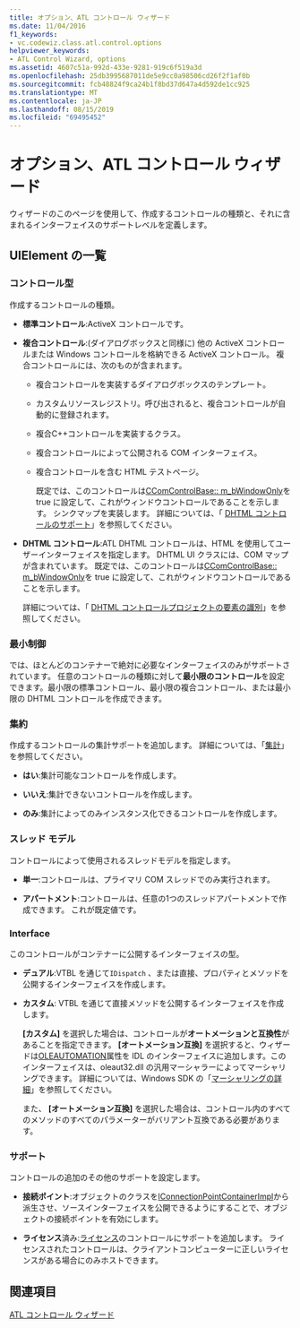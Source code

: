 ```yaml
---
title: オプション、ATL コントロール ウィザード
ms.date: 11/04/2016
f1_keywords:
- vc.codewiz.class.atl.control.options
helpviewer_keywords:
- ATL Control Wizard, options
ms.assetid: 4607c51a-992d-433e-9281-919c6f519a3d
ms.openlocfilehash: 25db3995687011de5e9cc0a98506cd26f2f1af0b
ms.sourcegitcommit: fcb48824f9ca24b1f8bd37d647a4d592de1cc925
ms.translationtype: MT
ms.contentlocale: ja-JP
ms.lasthandoff: 08/15/2019
ms.locfileid: "69495452"
---
```

# <a name="options-atl-control-wizard"></a>オプション、ATL コントロール ウィザード

ウィザードのこのページを使用して、作成するコントロールの種類と、それに含まれるインターフェイスのサポートレベルを定義します。

## <a name="uielement-list"></a>UIElement の一覧

### <a name="control-type"></a>コントロール型

作成するコントロールの種類。

- **標準コントロール**:ActiveX コントロールです。

- **複合コントロール**:(ダイアログボックスと同様に) 他の ActiveX コントロールまたは Windows コントロールを格納できる ActiveX コントロール。 複合コントロールには、次のものが含まれます。

  - 複合コントロールを実装するダイアログボックスのテンプレート。

  - カスタムリソースレジストリ。呼び出されると、複合コントロールが自動的に登録されます。

  - 複合C++コントロールを実装するクラス。

  - 複合コントロールによって公開される COM インターフェイス。

  - 複合コントロールを含む HTML テストページ。

    既定では、このコントロールは[CComControlBase:: m_bWindowOnly](../../atl/reference/ccomcontrolbase-class.md#m_bwindowonly)を true に設定して、これがウィンドウコントロールであることを示します。 シンクマップを実装します。 詳細については、「 [DHTML コントロールのサポート](../../atl/atl-support-for-dhtml-controls.md)」を参照してください。

- **DHTML コントロール**:ATL DHTML コントロールは、HTML を使用してユーザーインターフェイスを指定します。 DHTML UI クラスには、COM マップが含まれています。 既定では、このコントロールは[CComControlBase:: m_bWindowOnly](../../atl/reference/ccomcontrolbase-class.md#m_bwindowonly)を true に設定して、これがウィンドウコントロールであることを示します。

   詳細については、「 [DHTML コントロールプロジェクトの要素の識別](../../atl/identifying-the-elements-of-the-dhtml-control-project.md)」を参照してください。

### <a name="minimal-control"></a>最小制御

では、ほとんどのコンテナーで絶対に必要なインターフェイスのみがサポートされています。 任意のコントロールの種類に対して**最小限のコントロール**を設定できます。最小限の標準コントロール、最小限の複合コントロール、または最小限の DHTML コントロールを作成できます。

### <a name="aggregation"></a>集約

作成するコントロールの集計サポートを追加します。 詳細については、「[集計](../../atl/aggregation.md)」を参照してください。

- **はい**:集計可能なコントロールを作成します。

- **いいえ**:集計できないコントロールを作成します。

- **のみ**:集計によってのみインスタンス化できるコントロールを作成します。

### <a name="threading-model"></a>スレッド モデル

コントロールによって使用されるスレッドモデルを指定します。

- **単一**:コントロールは、プライマリ COM スレッドでのみ実行されます。

- **アパートメント**:コントロールは、任意の1つのスレッドアパートメントで作成できます。 これが既定値です。

### <a name="interface"></a>Interface

このコントロールがコンテナーに公開するインターフェイスの型。

- **デュアル**:VTBL を通じて`IDispatch` 、または直接、プロパティとメソッドを公開するインターフェイスを作成します。

- **カスタム**: VTBL を通じて直接メソッドを公開するインターフェイスを作成します。

   **[カスタム]** を選択した場合は、コントロールが**オートメーションと互換性**があることを指定できます。 **[オートメーション互換]** を選択すると、ウィザードは[OLEAUTOMATION](../../windows/oleautomation.md)属性を IDL のインターフェイスに追加します。このインターフェイスは、oleaut32.dll の汎用マーシャラーによってマーシャリングできます。 詳細については、Windows SDK の「[マーシャリングの詳細](/windows/win32/com/marshaling-details)」を参照してください。

   また、 **[オートメーション互換]** を選択した場合は、コントロール内のすべてのメソッドのすべてのパラメーターがバリアント互換である必要があります。

### <a name="support"></a>サポート

コントロールの追加のその他のサポートを設定します。

- **接続ポイント**:オブジェクトのクラスを[IConnectionPointContainerImpl](../../atl/reference/iconnectionpointcontainerimpl-class.md)から派生させ、ソースインターフェイスを公開できるようにすることで、オブジェクトの接続ポイントを有効にします。

- **ライセンス**済み:[ライセンス](/windows/win32/com/licensing)のコントロールにサポートを追加します。 ライセンスされたコントロールは、クライアントコンピューターに正しいライセンスがある場合にのみホストできます。

## <a name="see-also"></a>関連項目

[ATL コントロール ウィザード](../../atl/reference/atl-control-wizard.md)

